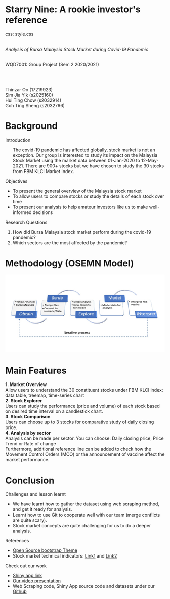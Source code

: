 Starry Nine: A rookie investor's reference
========================================================
css: style.css

<div class="box">
<div class="group"><br>
<div class="group-header"><i>Analysis of Bursa Malaysia Stock Market during Covid-19 Pandemic</i></div><br>

WQD7001: Group Project (Sem 2 2020/2021)

<br><br>

Thinzar Oo (17219923)<br>
Sim Jia Yik (s2025160)<br>
Hui Ting Chow (s2032914)<br>
Goh Ting Sheng (s2032766)
</div></div>

Background
========================================================

<div class="header">Introduction</div>
<div class="content">
<ol>The covid-19 pandemic has affected globally, stock market is not an exception. Our group is interested to study its impact on the Malaysia Stock Market using the market data between 01-Jan-2020 to 12-May-2021. There are 900+ stocks but we have chosen to study the 30 stocks from FBM KLCI Market Index.</ol>
</div>

<div class="header">Objectives</div>
<div class="content">
<ul>
<li>To present the general overview of the Malaysia stock market</li>
<li>To allow users to compare stocks or study the details of each stock over time</li>
<li>To present our analysis to help amateur investors like us to make well-informed decisions</li>
</ul>
</div>

<div class="header">Research Questions</div>
<div class="content">
<ol>
<li>How did Bursa Malaysia stock market perform during the covid-19 pandemic?</li>
<li>Which sectors are the most affected by the pandemic?</li>
</ol>
</div>



Methodology (OSEMN Model)
========================================================
<div class="midcenter">
<img src="presentation-figure/methodology.jpg"></img>
</div>

Main Features
========================================================
<div class="content">
<div class="header"><b>1. Market Overview</b></div>
<div class="content">Allow users to understand the 30 constituent stocks under FBM KLCI index: data table, treemap, time-series chart</div>
<div class="header"><b>2. Stock Explorer</b></div>
<div class="content">Users can study the performance (price and volume) of each stock based on desired time interval on a candlestick chart.<div class="content">
<div class="header"><b>3. Stock Comparison</b></div>
<div class="content">Users can choose up to 3 stocks for comparative study of daily closing price.</div>
<div class="header"><b>4. Analysis by sector</b></div>
<div class="content">Analysis can be made per sector. You can choose: Daily closing price, Price Trend or Rate of change
<br/>
Furthermore, additional reference line can be added to check how the Movement Control Orders (MCO) or the announcement of vaccine affect the market performance.
</div>
</div>

Conclusion
========================================================
<div class="header">Challenges and lesson learnt</div>
<div class="content">
<ul>
<li>We have learnt how to gather the dataset using web scraping method, and get it ready for analysis.</li>
<li>Learnt how to use Git to cooperate well with our team (merge conflicts are quite scary).</li>
<li>Stock market concepts are quite challenging for us to do a deeper analysis.</li>
</ul>
</div>

<div class="header">References</div>
<div class="content">
<ul>
  <li><a href="http://wrapbootstrap.com/preview/WB0JR603C">Open Source bootstrap Theme</a></li>
  
  <li>Stock market technical indicators:
      <a href="https://bookdown.org/kochiuyu/Technical-Analysis-with-R/technical-indicators.html" target="_blank">Link1</a>
      and 
      <a href="http://rstudio-pubs-static.s3.amazonaws.com/495641_b5c18cffd89941a3baf43c1e5dde5ee2.html#introduction" target="_blank">Link2</a>
  </li>
</ul>
</div>

<div class="header">Check out our work</div>
<div class="content">
<ul>
  <li><a href="https://thinzar.shinyapps.io/StarryNineGroupProject/" target="_blank">Shiny app link</a></li>
  <li><a href="https://www.youtube.com/watch?v=LM4sxevnjYY" target="_blank">Our video presentation</a>
  </li>
  <li>Web Scraping code, Shiny App source code and datasets under our <a href="https://github.com/thinzaroo/wqd7001_group_project" target="_blank">Github</a></li>
</ul>
</div>
